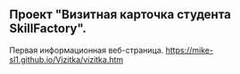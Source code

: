 Проект "Визитная карточка студента SkillFactory". 
------------------------------------------------
Первая информационная веб-страница.
https://mike-sl1.github.io/Vizitka/vizitka.htm
